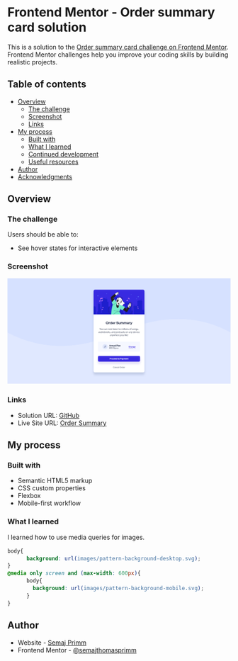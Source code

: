 # Frontend Mentor - Order summary card solution

This is a solution to the [Order summary card challenge on Frontend Mentor](https://www.frontendmentor.io/challenges/order-summary-component-QlPmajDUj). Frontend Mentor challenges help you improve your coding skills by building realistic projects. 

## Table of contents

- [Overview](#overview)
  - [The challenge](#the-challenge)
  - [Screenshot](#screenshot)
  - [Links](#links)
- [My process](#my-process)
  - [Built with](#built-with)
  - [What I learned](#what-i-learned)
  - [Continued development](#continued-development)
  - [Useful resources](#useful-resources)
- [Author](#author)
- [Acknowledgments](#acknowledgments)

## Overview

### The challenge

Users should be able to:

- See hover states for interactive elements

### Screenshot

![Screenshot of solution](./screenshot.png)

### Links

- Solution URL: [GitHub](https://github.com/semajthomasprimm/order-summary-component-main)
- Live Site URL: [Order Summary](https://order-summary-stp.netlify.app/)

## My process

### Built with

- Semantic HTML5 markup
- CSS custom properties
- Flexbox
- Mobile-first workflow

### What I learned

I learned how to use media queries for images.
```css
body{
      background: url(images/pattern-background-desktop.svg);
}
@media only screen and (max-width: 600px){
      body{
        background: url(images/pattern-background-mobile.svg);
      }
}
```

## Author

- Website - [Semaj Primm](https://www.semajprimm.com)
- Frontend Mentor - [@semajthomasprimm](https://www.frontendmentor.io/profile/semajthomasprimm)
<!-- - Twitter - [@yourusername](https://www.twitter.com/yourusername) -->